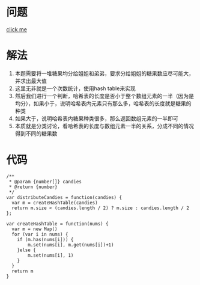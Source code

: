 # 问题
[click me](https://leetcode.com/problems/distribute-candies/description/)
# 解法
1. 本题需要将一堆糖果均分给姐姐和弟弟，要求分给姐姐的糖果数应尽可能大，并求出最大值
2. 这里无非就是一个次数统计，使用hash table来实现
3. 然后我们进行一个判断，哈希表的长度是否小于整个数组元素的一半（因为是均分），如果小于，说明哈希表内元素只有那么多，哈希表的长度就是糖果的种类
4. 如果大于，说明哈希表内糖果种类很多，那么返回数组元素的一半即可
5. 本质就是分类讨论，看哈希表的长度与数组元素一半的关系，分成不同的情况得到不同的糖果数
# 代码
```
/**
 * @param {number[]} candies
 * @return {number}
 */
var distributeCandies = function(candies) {
  var m = createHashTable(candies)
  return m.size < (candies.length / 2) ? m.size : candies.length / 2
};

var createHashTable = function(nums) {
  var m = new Map()
  for (var i in nums) {
  	if (m.has(nums[i])) {
  		m.set(nums[i], m.get(nums[i])+1)
  	}else {
  		m.set(nums[i], 1)
  	}
  }
  return m
}
```
